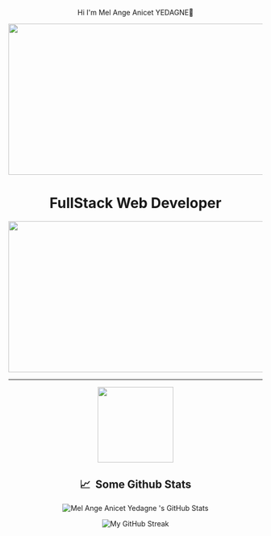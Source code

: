 <div align="center">
  <p>Hi I'm Mel Ange Anicet YEDAGNE👋</p>
</div>

<div align="center">
  <img src="https://media.giphy.com/media/dWesBcTLavkZuG35MI/giphy.gif" width="600" height="300"/>
</div>
<div align="center">
  <h1>FullStack Web Developer</h1>
</div>
<div id="header" align="center">
  <img src="https://fiverr-res.cloudinary.com/images/q_auto,f_auto/gigs/165862108/original/01d807063755c66e73ad359fa2c8787462e938bb/code-javascript-es6-with-react-html-css-bootstrap-git.jpg" width="700" height="300"/>
</div>
<hr>
<div id="header" align="center">
  <img src="https://media.giphy.com/media/M9gbBd9nbDrOTu1Mqx/giphy.gif" width="150"/>
</div>
<h2 align="center">📈 &nbsp;Some Github Stats</h2>
<span align="center">

![Mel Ange Anicet Yedagne 's GitHub Stats](https://github-readme-stats.vercel.app/api?username=YedagneAnicet&show_icons=true&hide_border=true&bg_color=152238&title_color=00E6FE&icon_color=00E6FE&text_color=FFFFFF)
</span>
<span align="right">

![My GitHub Streak](https://github-readme-streak-stats.herokuapp.com?user=YedagneAnicet&hide_border=true&theme=black-ice&background=152238&stroke=00E6FE)
</span>
